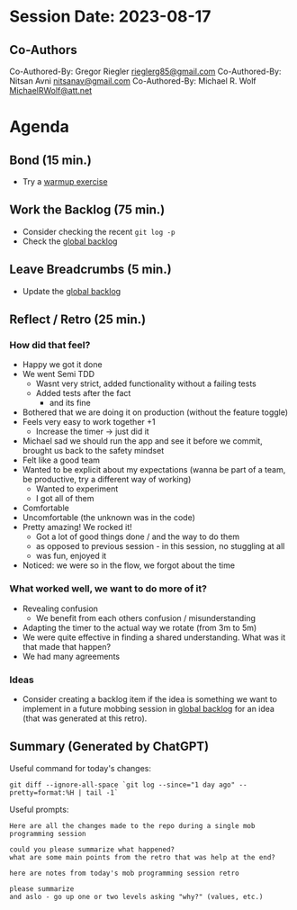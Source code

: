 # Session Date: 2023-08-17


## Co-Authors
Co-Authored-By: Gregor Riegler <rieglerg85@gmail.com>
Co-Authored-By: Nitsan Avni <nitsanav@gmail.com>
Co-Authored-By: Michael R. Wolf <MichaelRWolf@att.net>

# Agenda

## Bond (15 min.)

-   Try a [warmup exercise](../docs/warmup-exercises.md)

## Work the Backlog (75 min.)

-   Consider checking the recent `git log -p`
-   Check the [global backlog](../docs/backlog.md)

## Leave Breadcrumbs (5 min.)

-   Update the [global backlog](../docs/backlog.md)

## Reflect / Retro (25 min.)

### How did that feel?

- Happy we got it done
- We went Semi TDD
  - Wasnt very strict, added functionality without a failing tests
  - Added tests after the fact
    - and its fine
- Bothered that we are doing it on production (without the feature toggle)
- Feels very easy to work together +1
  - Increase the timer -> just did it
- Michael sad we should run the app and see it before we commit, brought us back to the safety mindset
- Felt like a good team
- Wanted to be explicit about my expectations (wanna be part of a team, be productive, try a different way of working)
  - Wanted to experiment
  - I got all of them
- Comfortable
- Uncomfortable (the unknown was in the code)
- Pretty amazing! We rocked it!
  - Got a lot of good things done / and the way to do them
  - as opposed to previous session - in this session, no stuggling at all
  - was fun, enjoyed it
- Noticed: we were so in the flow, we forgot about the time

### What worked well, we want to do more of it?

- Revealing confusion
  - We benefit from each others confusion / misunderstanding
- Adapting the timer to the actual way we rotate (from 3m to 5m)
- We were quite effective in finding a shared understanding. What was it that made that happen?
- We had many agreements

### Ideas

-   Consider creating a backlog item if the idea is something we want to implement in a future mobbing session in [global backlog](../docs/backlog.md)
    for an idea (that was generated at this retro).

## Summary (Generated by ChatGPT)

Useful command for today's changes:

```shell
git diff --ignore-all-space `git log --since="1 day ago" --pretty=format:%H | tail -1`
```

Useful prompts:

```
Here are all the changes made to the repo during a single mob programming session

could you please summarize what happened?
what are some main points from the retro that was help at the end?
```

```
here are notes from today's mob programming session retro

please summarize
and aslo - go up one or two levels asking "why?" (values, etc.)
```

